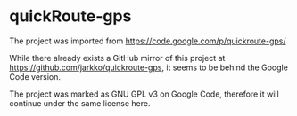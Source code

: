 # quickRoute-gps

The project was imported from https://code.google.com/p/quickroute-gps/

While there already exists a GitHub mirror of this project at https://github.com/jarkko/quickroute-gps,
it seems to be behind the Google Code version.

The project was marked as GNU GPL v3 on Google Code, therefore it will continue under the same license here.
